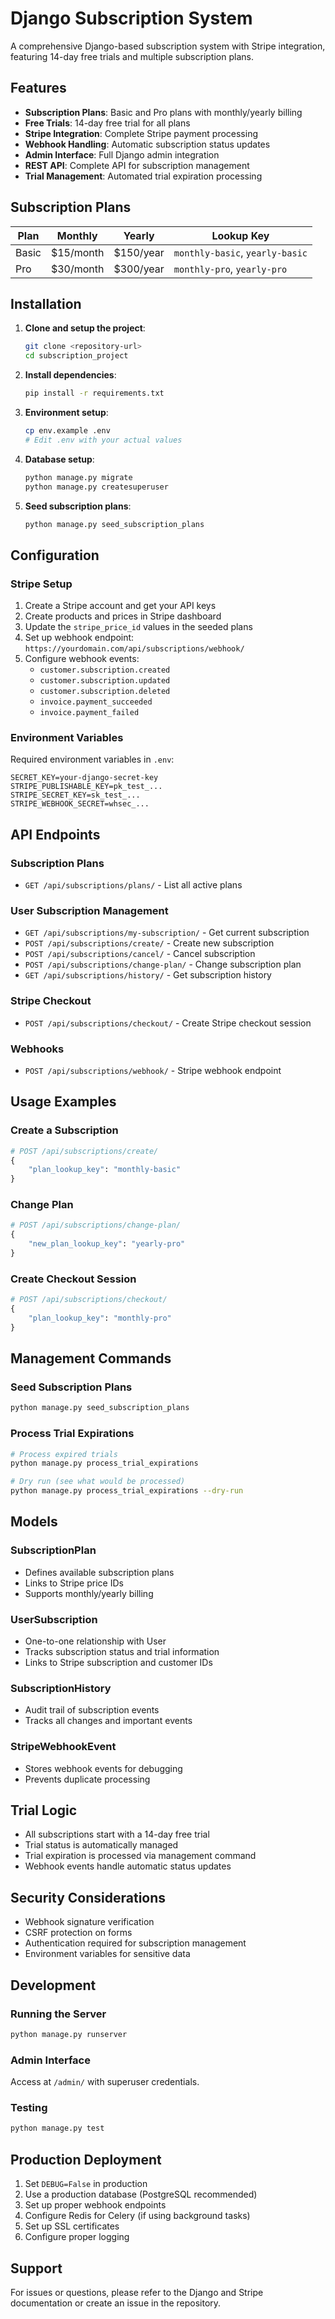 # Django Subscription System

A comprehensive Django-based subscription system with Stripe integration, featuring 14-day free trials and multiple subscription plans.

## Features

- **Subscription Plans**: Basic and Pro plans with monthly/yearly billing
- **Free Trials**: 14-day free trial for all plans
- **Stripe Integration**: Complete Stripe payment processing
- **Webhook Handling**: Automatic subscription status updates
- **Admin Interface**: Full Django admin integration
- **REST API**: Complete API for subscription management
- **Trial Management**: Automated trial expiration processing

## Subscription Plans

| Plan | Monthly | Yearly | Lookup Key |
|------|---------|--------|------------|
| Basic | $15/month | $150/year | `monthly-basic`, `yearly-basic` |
| Pro | $30/month | $300/year | `monthly-pro`, `yearly-pro` |

## Installation

1. **Clone and setup the project**:
   ```bash
   git clone <repository-url>
   cd subscription_project
   ```

2. **Install dependencies**:
   ```bash
   pip install -r requirements.txt
   ```

3. **Environment setup**:
   ```bash
   cp env.example .env
   # Edit .env with your actual values
   ```

4. **Database setup**:
   ```bash
   python manage.py migrate
   python manage.py createsuperuser
   ```

5. **Seed subscription plans**:
   ```bash
   python manage.py seed_subscription_plans
   ```

## Configuration

### Stripe Setup

1. Create a Stripe account and get your API keys
2. Create products and prices in Stripe dashboard
3. Update the `stripe_price_id` values in the seeded plans
4. Set up webhook endpoint: `https://yourdomain.com/api/subscriptions/webhook/`
5. Configure webhook events:
   - `customer.subscription.created`
   - `customer.subscription.updated`
   - `customer.subscription.deleted`
   - `invoice.payment_succeeded`
   - `invoice.payment_failed`

### Environment Variables

Required environment variables in `.env`:

```env
SECRET_KEY=your-django-secret-key
STRIPE_PUBLISHABLE_KEY=pk_test_...
STRIPE_SECRET_KEY=sk_test_...
STRIPE_WEBHOOK_SECRET=whsec_...
```

## API Endpoints

### Subscription Plans
- `GET /api/subscriptions/plans/` - List all active plans

### User Subscription Management
- `GET /api/subscriptions/my-subscription/` - Get current subscription
- `POST /api/subscriptions/create/` - Create new subscription
- `POST /api/subscriptions/cancel/` - Cancel subscription
- `POST /api/subscriptions/change-plan/` - Change subscription plan
- `GET /api/subscriptions/history/` - Get subscription history

### Stripe Checkout
- `POST /api/subscriptions/checkout/` - Create Stripe checkout session

### Webhooks
- `POST /api/subscriptions/webhook/` - Stripe webhook endpoint

## Usage Examples

### Create a Subscription
```python
# POST /api/subscriptions/create/
{
    "plan_lookup_key": "monthly-basic"
}
```

### Change Plan
```python
# POST /api/subscriptions/change-plan/
{
    "new_plan_lookup_key": "yearly-pro"
}
```

### Create Checkout Session
```python
# POST /api/subscriptions/checkout/
{
    "plan_lookup_key": "monthly-pro"
}
```

## Management Commands

### Seed Subscription Plans
```bash
python manage.py seed_subscription_plans
```

### Process Trial Expirations
```bash
# Process expired trials
python manage.py process_trial_expirations

# Dry run (see what would be processed)
python manage.py process_trial_expirations --dry-run
```

## Models

### SubscriptionPlan
- Defines available subscription plans
- Links to Stripe price IDs
- Supports monthly/yearly billing

### UserSubscription
- One-to-one relationship with User
- Tracks subscription status and trial information
- Links to Stripe subscription and customer IDs

### SubscriptionHistory
- Audit trail of subscription events
- Tracks all changes and important events

### StripeWebhookEvent
- Stores webhook events for debugging
- Prevents duplicate processing

## Trial Logic

- All subscriptions start with a 14-day free trial
- Trial status is automatically managed
- Trial expiration is processed via management command
- Webhook events handle automatic status updates

## Security Considerations

- Webhook signature verification
- CSRF protection on forms
- Authentication required for subscription management
- Environment variables for sensitive data

## Development

### Running the Server
```bash
python manage.py runserver
```

### Admin Interface
Access at `/admin/` with superuser credentials.

### Testing
```bash
python manage.py test
```

## Production Deployment

1. Set `DEBUG=False` in production
2. Use a production database (PostgreSQL recommended)
3. Set up proper webhook endpoints
4. Configure Redis for Celery (if using background tasks)
5. Set up SSL certificates
6. Configure proper logging

## Support

For issues or questions, please refer to the Django and Stripe documentation or create an issue in the repository.